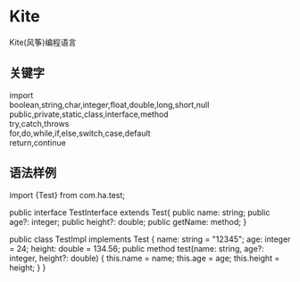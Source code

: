 # Kite
Kite(风筝)编程语言
## 关键字
import  
boolean,string,char,integer,float,double,long,short,null  
public,private,static,class,interface,method  
try,catch,throws    
for,do,while,if,else,switch,case,default  
return,continue  

## 语法样例
import {Test} from com.ha.test;

public interface TestInterface extends Test{
    public name: string;
    public age?: integer;
    public height?: double;
    public getName: method;
}

public class TestImpl implements Test {
    name: string = "12345";
    age: integer = 24;
    height: double = 134.56;
    public method test(name: string, age?: integer, height?: double) {
        this.name = name;
        this.age = age;
        this.height = height;
    }
}



